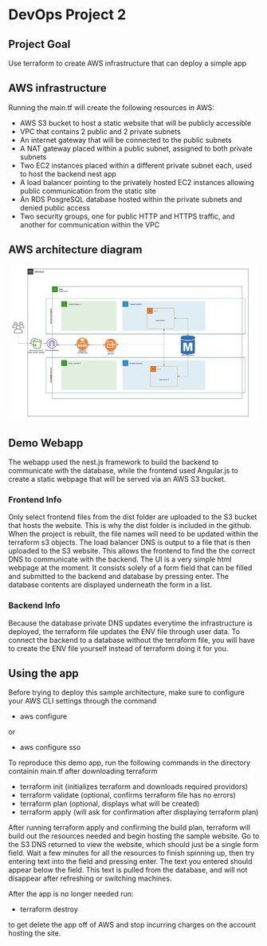 # DevOps Project 2
## Project Goal
Use terraform to create AWS infrastructure that can deploy a simple app
## AWS infrastructure
Running the main.tf will create the following resources in AWS:
* AWS S3 bucket to host a static website that will be publicly accessible
* VPC that contains 2 public and 2 private subnets
* An internet gateway that will be connected to the public subnets
* A NAT gateway placed within a public subnet, assigned to both private subnets
* Two EC2 instances placed within a different private subnet each, used to host the backend nest app
* A load balancer pointing to the privately hosted EC2 instances allowing public communication from the static site
* An RDS PosgreSQL database hosted within the private subnets and denied public access
* Two security groups, one for public HTTP and HTTPS traffic, and another for communication within the VPC
## AWS architecture diagram
![architecture diagram](./DevOpsProj2Diagram.jpeg)
## Demo Webapp
The webapp used the nest.js framework to build the backend to communicate with the database,
while the frontend used Angular.js to create a static webpage that will be served via an AWS S3 bucket.
### Frontend Info
Only select frontend files from the dist folder are uploaded to the S3 bucket that hosts the website. 
This is why the dist folder is included in the github.
When the project is rebuilt, the file names will need to be updated within the terraform s3 objects.
The load balancer DNS is output to a file that is then uploaded to the S3 website. This allows the frontend to 
find the the correct DNS to communicate with the backend.
The UI is a very simple html webpage at the moment. It consists solely of a form field that can be filled and submitted 
to the backend and database by pressing enter. The database contents are displayed underneath the form in a list.
### Backend Info
Because the database private DNS updates everytime the infrastructure is deployed, the terraform file
updates the ENV file through user data. To connect the backend to a database without the terraform file, you
will have to create the ENV file yourself instead of terraform doing it for you.
## Using the app
Before trying to deploy this sample architecture, make sure to configure your AWS CLI settings through the command 

* aws configure

or 

* aws configure sso

To reproduce this demo app, run the following commands in the directory containin main.tf after downloading terraform

* terraform init (initializes terraform and downloads required providors)
* terraform validate (optional, confirms terraform file has no errors)
* terraform plan (optional, displays what will be created)
* terraform apply (will ask for confirmation after displaying terraform plan)

After running terraform apply and confirming the build plan, terraform will build out the resources needed and begin hosting the sample website.
Go to the S3 DNS returned to view the website, which should just be a single form field. Wait a few minutes for all the resources to finish 
spinning up, then try entering text into the field and pressing enter.
The text you entered should appear below the field. This text is pulled from the database, and will not disappear after refreshing or switching machines.

After the app is no longer needed run:

* terraform destroy

to get delete the app off of AWS and stop incurring charges on the account hosting the site.